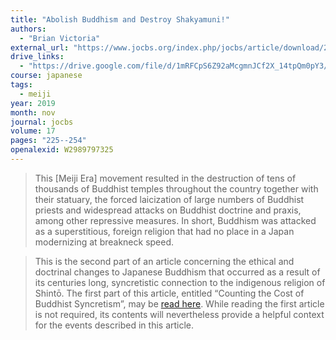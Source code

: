 ```yaml
---
title: "Abolish Buddhism and Destroy Shakyamuni!"
authors:
  - "Brian Victoria"
external_url: "https://www.jocbs.org/index.php/jocbs/article/download/209/271"
drive_links:
  - "https://drive.google.com/file/d/1mRFCpS6Z92aMcgmnJCf2X_14tpQm0pY3/view?usp=drivesdk"
course: japanese
tags:
  - meiji
year: 2019
month: nov
journal: jocbs
volume: 17
pages: "225--254"
openalexid: W2989797325
---
```


> This [Meiji Era] movement resulted in the
destruction of tens of thousands of Buddhist temples throughout the country
together with their statuary, the forced laicization of large numbers of Buddhist
priests and widespread attacks on Buddhist doctrine and praxis, among other
repressive measures. In short, Buddhism was attacked as a superstitious, foreign
religion that had no place in a Japan modernizing at breakneck speed.

> This is the second part of an article concerning the ethical and doctrinal changes to Japanese Buddhism that occurred as a result of its centuries long, syncretistic connection to the indigenous religion of Shintō.
> The first part of this article, entitled “Counting the Cost of Buddhist Syncretism”, may be [read here](http://www.jocbs.org/index.php/jocbs/article/view/186).
> While reading the first article is not required, its contents will nevertheless provide a helpful context for the events described in this article.

